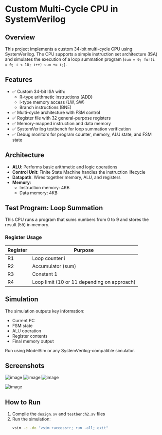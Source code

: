 # Custom Multi-Cycle CPU in SystemVerilog

## Overview

This project implements a custom 34-bit multi-cycle CPU using SystemVerilog. The CPU supports a simple instruction set architecture (ISA) and simulates the execution of a loop summation program (`sum = 0; for(i = 0; i < 10; i++) sum += i;`).

## Features

- ✅ Custom 34-bit ISA with:
  - R-type arithmetic instructions (ADD)
  - I-type memory access (LW, SW)
  - Branch instructions (BNE)
- ✅ Multi-cycle architecture with FSM control
- ✅ Register file with 32 general-purpose registers
- ✅ Memory-mapped instruction and data memory
- ✅ SystemVerilog testbench for loop summation verification
- ✅ Debug monitors for program counter, memory, ALU state, and FSM state

## Architecture

- **ALU**: Performs basic arithmetic and logic operations
- **Control Unit**: Finite State Machine handles the instruction lifecycle
- **Datapath**: Wires together memory, ALU, and registers
- **Memory**:
  - Instruction memory: 4KB
  - Data memory: 4KB

## Test Program: Loop Summation

This CPU runs a program that sums numbers from 0 to 9 and stores the result (55) in memory.

### Register Usage

| Register | Purpose        |
|----------|----------------|
| R1       | Loop counter i |
| R2       | Accumulator (sum) |
| R3       | Constant 1     |
| R4       | Loop limit (10 or 11 depending on approach) |

## Simulation

The simulation outputs key information:
- Current PC
- FSM state
- ALU operation
- Register contents
- Final memory output

Run using ModelSim or any SystemVerilog-compatible simulator.

## Screenshots
![image](https://github.com/user-attachments/assets/fce7ee76-4ba5-4e79-94d1-12bc2c49ce3f)
![image](https://github.com/user-attachments/assets/3c68ccb7-d2dd-4a8b-99ad-be7d10bc1fce)
![image](https://github.com/user-attachments/assets/1e4deb68-96f0-4a2b-8d31-c4a8dd13d26a)

![image](https://github.com/user-attachments/assets/4045c451-34e7-4faa-9dab-09493c373cbf)


## How to Run

1. Compile the `design.sv` and `testbench2.sv` files
2. Run the simulation:
   ```bash
   vsim -c -do "vsim +access+r; run -all; exit"
